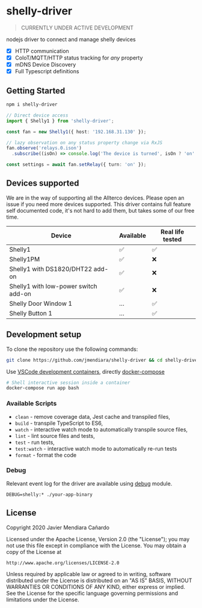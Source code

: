 
# shelly-driver

> CURRENTLY UNDER ACTIVE DEVELOPMENT

nodejs driver to connect and manage shelly devices

- [x] HTTP communication
- [x] CoIoT/MQTT/HTTP status tracking for _any_ property
- [x] mDNS Device Discovery
- [x] Full Typescript definitions

## Getting Started

```sh
npm i shelly-driver
```

```ts
// Direct device access
import { Shelly1 } from 'shelly-driver';

const fan = new Shelly1({ host: '192.168.31.130' });

// lazy observation on any status property change via RxJS
fan.observe('relays.0.ison')
  .subscribe((isOn) => console.log('The device is turned', isOn ? 'on': 'off'));

const settings = await fan.setRelay({ turn: 'on' });
```

## Devices supported

We are in the way of supporting all the Allterco devices. Please open an issue if you need more devices supported. This driver contains full feature self documented code, it's not hard to add them,
but takes some of our free time.

| Device                               | Available | Real life tested |
| ------------------------------------ | --------- | ---------------- |
| Shelly1                              | ✅         | ✅               |
| Shelly1PM                            | ✅         | ❌               |
| Shelly1 with DS1820/DHT22 add-on     | ✅         | ❌               |
| Shelly1 with low-power switch add-on | ✅         | ❌               |
| Shelly Door Window 1                 | …          | ✅               |
| Shelly Button 1                      | …          | ✅               |

## Development setup

To clone the repository use the following commands:

```sh
git clone https://github.com/jmendiara/shelly-driver && cd shelly-driver
```

Use [VSCode development containers](https://code.visualstudio.com/docs/remote/containers),  directly [docker-compose](https://docs.docker.com/compose/)

```sh
# Shell interactive session inside a container
docker-compose run app bash
```

### Available Scripts

- `clean` - remove coverage data, Jest cache and transpiled files,
- `build` - transpile TypeScript to ES6,
- `watch` - interactive watch mode to automatically transpile source files,
- `lint` - lint source files and tests,
- `test` - run tests,
- `test:watch` - interactive watch mode to automatically re-run tests
- `format` - format the code


### Debug

Relevant event log for the driver are available using [debug](https://github.com/visionmedia/debug) module.
```
DEBUG=shelly:* ./your-app-binary
```

## License

Copyright 2020 Javier Mendiara Cañardo

Licensed under the Apache License, Version 2.0 (the "License");
you may not use this file except in compliance with the License.
You may obtain a copy of the License at

    http://www.apache.org/licenses/LICENSE-2.0

Unless required by applicable law or agreed to in writing, software
distributed under the License is distributed on an "AS IS" BASIS,
WITHOUT WARRANTIES OR CONDITIONS OF ANY KIND, either express or implied.
See the License for the specific language governing permissions and
limitations under the License.
